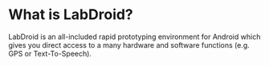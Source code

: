# What is LabDroid?
LabDroid is an all-included rapid prototyping environment for Android which gives you direct access to a many hardware and software functions (e.g. GPS or Text-To-Speech).
